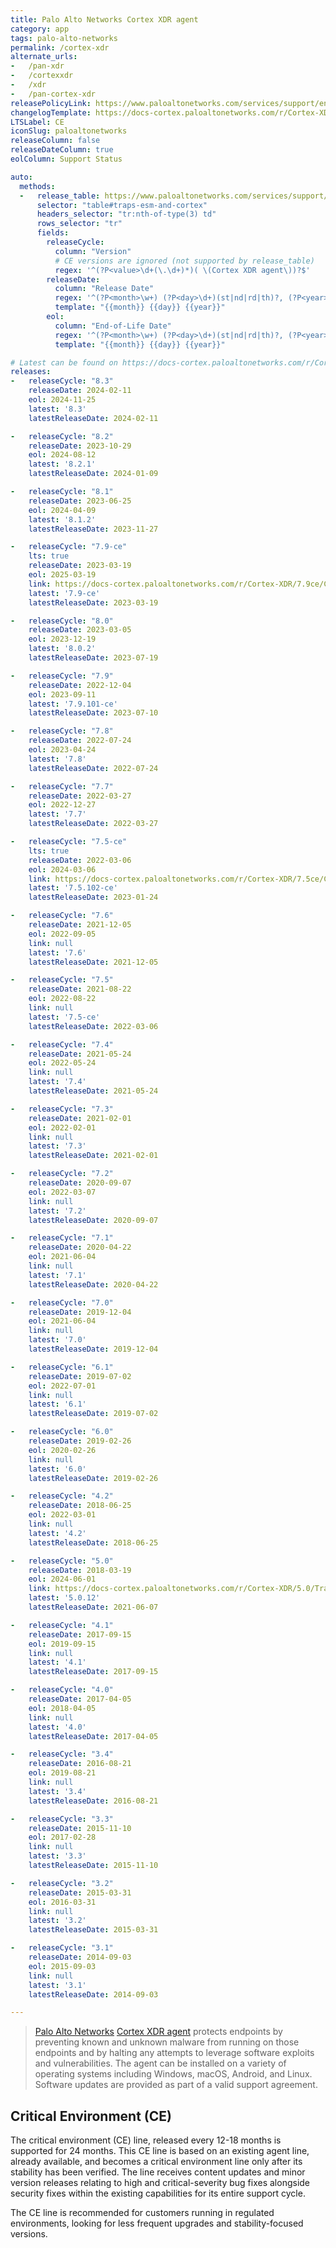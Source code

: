 ```yaml
---
title: Palo Alto Networks Cortex XDR agent
category: app
tags: palo-alto-networks
permalink: /cortex-xdr
alternate_urls:
-   /pan-xdr
-   /cortexxdr
-   /xdr
-   /pan-cortex-xdr
releasePolicyLink: https://www.paloaltonetworks.com/services/support/end-of-life-announcements/end-of-life-summary
changelogTemplate: https://docs-cortex.paloaltonetworks.com/r/Cortex-XDR/__RELEASE_CYCLE__/Cortex-XDR-Agent-Release-Notes/Cortex-XDR-Agent-__RELEASE_CYCLE__-Release-Information
LTSLabel: CE
iconSlug: paloaltonetworks
releaseColumn: false
releaseDateColumn: true
eolColumn: Support Status

auto:
  methods:
  -   release_table: https://www.paloaltonetworks.com/services/support/end-of-life-announcements/end-of-life-summary
      selector: "table#traps-esm-and-cortex"
      headers_selector: "tr:nth-of-type(3) td"
      rows_selector: "tr"
      fields:
        releaseCycle:
          column: "Version"
          # CE versions are ignored (not supported by release_table)
          regex: '^(?P<value>\d+(\.\d+)*)( \(Cortex XDR agent\))?$'
        releaseDate:
          column: "Release Date"
          regex: '^(?P<month>\w+) (?P<day>\d+)(st|nd|rd|th)?, (?P<year>\d{4}).*$'
          template: "{{month}} {{day}} {{year}}"
        eol:
          column: "End-of-Life Date"
          regex: '^(?P<month>\w+) (?P<day>\d+)(st|nd|rd|th)?, (?P<year>\d{4}).*$'
          template: "{{month}} {{day}} {{year}}"

# Latest can be found on https://docs-cortex.paloaltonetworks.com/r/Cortex-XDR/Cortex-XDR-Agent-Releases/Cortex-XDR-Agent-Releases
releases:
-   releaseCycle: "8.3"
    releaseDate: 2024-02-11
    eol: 2024-11-25
    latest: '8.3'
    latestReleaseDate: 2024-02-11

-   releaseCycle: "8.2"
    releaseDate: 2023-10-29
    eol: 2024-08-12
    latest: '8.2.1'
    latestReleaseDate: 2024-01-09

-   releaseCycle: "8.1"
    releaseDate: 2023-06-25
    eol: 2024-04-09
    latest: '8.1.2'
    latestReleaseDate: 2023-11-27

-   releaseCycle: "7.9-ce"
    lts: true
    releaseDate: 2023-03-19
    eol: 2025-03-19
    link: https://docs-cortex.paloaltonetworks.com/r/Cortex-XDR/7.9ce/Cortex-XDR-Agent-Release-Notes/Cortex-XDR-Agent-7.9-CE-Release-Information
    latest: '7.9-ce'
    latestReleaseDate: 2023-03-19

-   releaseCycle: "8.0"
    releaseDate: 2023-03-05
    eol: 2023-12-19
    latest: '8.0.2'
    latestReleaseDate: 2023-07-19

-   releaseCycle: "7.9"
    releaseDate: 2022-12-04
    eol: 2023-09-11
    latest: '7.9.101-ce'
    latestReleaseDate: 2023-07-10

-   releaseCycle: "7.8"
    releaseDate: 2022-07-24
    eol: 2023-04-24
    latest: '7.8'
    latestReleaseDate: 2022-07-24

-   releaseCycle: "7.7"
    releaseDate: 2022-03-27
    eol: 2022-12-27
    latest: '7.7'
    latestReleaseDate: 2022-03-27

-   releaseCycle: "7.5-ce"
    lts: true
    releaseDate: 2022-03-06
    eol: 2024-03-06
    link: https://docs-cortex.paloaltonetworks.com/r/Cortex-XDR/7.5ce/Cortex-XDR-Agent-Release-Notes/Cortex-XDR-Agent-7.5-CE-Release-Information
    latest: '7.5.102-ce'
    latestReleaseDate: 2023-01-24

-   releaseCycle: "7.6"
    releaseDate: 2021-12-05
    eol: 2022-09-05
    link: null
    latest: '7.6'
    latestReleaseDate: 2021-12-05

-   releaseCycle: "7.5"
    releaseDate: 2021-08-22
    eol: 2022-08-22
    link: null
    latest: '7.5-ce'
    latestReleaseDate: 2022-03-06

-   releaseCycle: "7.4"
    releaseDate: 2021-05-24
    eol: 2022-05-24
    link: null
    latest: '7.4'
    latestReleaseDate: 2021-05-24

-   releaseCycle: "7.3"
    releaseDate: 2021-02-01
    eol: 2022-02-01
    link: null
    latest: '7.3'
    latestReleaseDate: 2021-02-01

-   releaseCycle: "7.2"
    releaseDate: 2020-09-07
    eol: 2022-03-07
    link: null
    latest: '7.2'
    latestReleaseDate: 2020-09-07

-   releaseCycle: "7.1"
    releaseDate: 2020-04-22
    eol: 2021-06-04
    link: null
    latest: '7.1'
    latestReleaseDate: 2020-04-22

-   releaseCycle: "7.0"
    releaseDate: 2019-12-04
    eol: 2021-06-04
    link: null
    latest: '7.0'
    latestReleaseDate: 2019-12-04

-   releaseCycle: "6.1"
    releaseDate: 2019-07-02
    eol: 2022-07-01
    link: null
    latest: '6.1'
    latestReleaseDate: 2019-07-02

-   releaseCycle: "6.0"
    releaseDate: 2019-02-26
    eol: 2020-02-26
    link: null
    latest: '6.0'
    latestReleaseDate: 2019-02-26

-   releaseCycle: "4.2"
    releaseDate: 2018-06-25
    eol: 2022-03-01
    link: null
    latest: '4.2'
    latestReleaseDate: 2018-06-25

-   releaseCycle: "5.0"
    releaseDate: 2018-03-19
    eol: 2024-06-01
    link: https://docs-cortex.paloaltonetworks.com/r/Cortex-XDR/5.0/Traps-Agent-Release-Notes/Traps-Agent-Release-Information
    latest: '5.0.12'
    latestReleaseDate: 2021-06-07

-   releaseCycle: "4.1"
    releaseDate: 2017-09-15
    eol: 2019-09-15
    link: null
    latest: '4.1'
    latestReleaseDate: 2017-09-15

-   releaseCycle: "4.0"
    releaseDate: 2017-04-05
    eol: 2018-04-05
    link: null
    latest: '4.0'
    latestReleaseDate: 2017-04-05

-   releaseCycle: "3.4"
    releaseDate: 2016-08-21
    eol: 2019-08-21
    link: null
    latest: '3.4'
    latestReleaseDate: 2016-08-21

-   releaseCycle: "3.3"
    releaseDate: 2015-11-10
    eol: 2017-02-28
    link: null
    latest: '3.3'
    latestReleaseDate: 2015-11-10

-   releaseCycle: "3.2"
    releaseDate: 2015-03-31
    eol: 2016-03-31
    link: null
    latest: '3.2'
    latestReleaseDate: 2015-03-31

-   releaseCycle: "3.1"
    releaseDate: 2014-09-03
    eol: 2015-09-03
    link: null
    latest: '3.1'
    latestReleaseDate: 2014-09-03

---
```


> [Palo Alto Networks](https://www.paloaltonetworks.com/) [Cortex XDR agent](https://docs-cortex.paloaltonetworks.com/p/XDR)
> protects endpoints by preventing known and unknown malware from running on those endpoints and by
> halting any attempts to leverage software exploits and vulnerabilities. The agent can be installed
> on a variety of operating systems including Windows, macOS, Android, and Linux. Software updates
> are provided as part of a valid support agreement.

## Critical Environment (CE)

The critical environment (CE) line, released every 12-18 months is supported for 24 months. This CE
line is based on an existing agent line, already available, and becomes a critical environment line
only after its stability has been verified. The line receives content updates and minor version
releases relating to high and critical-severity bug fixes alongside security fixes within the
existing capabilities for its entire support cycle.

The CE line is recommended for customers running in regulated environments, looking for less
frequent upgrades and stability-focused versions.

